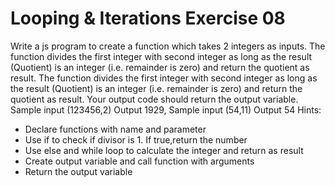 # Looping & Iterations Exercise 08

Write a js program to create a function which takes 2 integers as inputs. 
The function divides the first integer with second integer as long as the result (Quotient)
 is an integer (i.e. remainder is zero) and return the quotient as result.
 The function divides the first integer with second integer as long as the result
  (Quotient) is an integer (i.e. remainder is zero) and return the quotient as result.
   Your output code should return the output variable.
 Sample input (123456,2)  Output 1929, Sample input (54,11)  Output 54 
Hints:

- Declare functions with name and parameter
- Use if to check if divisor is 1. If true,return the number
- Use else and while loop to calculate the integer and return as result
- Create output variable and call function with arguments
- Return the output variable
